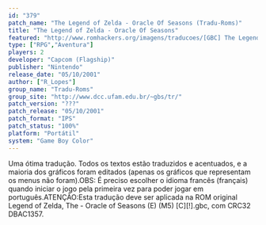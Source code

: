 ```yaml
---
id: "379"
patch_name: "The Legend of Zelda - Oracle Of Seasons (Tradu-Roms)"
title: "The Legend of Zelda - Oracle Of Seasons"
featured: "http://www.romhackers.org/imagens/traducoes/[GBC] The Legend of Zelda - Oracle of Seasons - Tradu-Roms - 1.png"
type: ["RPG","Aventura"]
players: 2
developer: "Capcom (Flagship)"
publisher: "Nintendo"
release_date: "05/10/2001"
author: ["R_Lopes"]
group_name: "Tradu-Roms"
group_site: "http://www.dcc.ufam.edu.br/~gbs/tr/"
patch_version: "???"
patch_release: "05/10/2001"
patch_format: "IPS"
patch_status: "100%"
platform: "Portátil"
system: "Game Boy Color"
---
```


Uma ótima tradução. Todos os textos estão traduzidos e acentuados, e a maioria dos gráficos foram editados (apenas os gráficos que representam os menus não foram).OBS: É preciso escolher o idioma francês (français) quando iniciar o jogo pela primeira vez para poder jogar em português.ATENÇÃO:Esta tradução deve ser aplicada na ROM original Legend of Zelda, The - Oracle of Seasons (E) (M5) [C][!].gbc, com CRC32 DBAC1357.